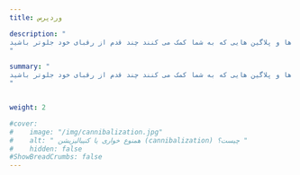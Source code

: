 ```yaml
---
title: وردپرس

description: "
در این دسته مطالب آموزشی و فایلهای مرتبط با سیستم مدیریت محتوای وردپرس برای شما بصورت رایگان قرار می‌گیرد. همچنین قالب ها و پلاگین هایی که به شما کمک می کنند چند قدم از رقبای خود جلوتر باشید.
"

summary: "
در این دسته مطالب آموزشی و فایلهای مرتبط با سیستم مدیریت محتوای وردپرس برای شما بصورت رایگان قرار می‌گیرد. همچنین قالب ها و پلاگین هایی که به شما کمک می کنند چند قدم از رقبای خود جلوتر باشید.
"


weight: 2

#cover:
#    image: "/img/cannibalization.jpg"
#    alt: " همنوع خواری یا کنیبالیزیشن (cannibalization) چیست؟ "
#    hidden: false
#ShowBreadCrumbs: false
---
```

